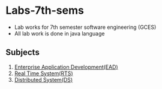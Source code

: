# Labs-7th-sems

- Lab works for 7th semester software engineering (GCES)
- All lab work is done in java language

## Subjects

1. [Enterprise Application Development(EAD)](https://github.com/college-related/Labs-7th-sems/tree/main/Enterprise%20Application%20Development%20(EAD))
2. [Real Time System(RTS)](https://github.com/college-related/Labs-7th-sems/tree/main/Real%20Time%20System%20(RTS))
3. [Distributed System(DS)](https://github.com/college-related/Labs-7th-sems/tree/main/Distributed%20System%20(DS))